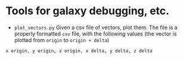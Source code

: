 # Tools for galaxy debugging, etc.

- ```plot_vectors.py``` Given a csv file of vectors, plot them. The file is a properly formatted ```csv``` file, with the following values (the vector is plotted from ```origin``` to ```origin + delta```)

```
x origin, y origin, z origin, x delta, y delta, z delta
```
